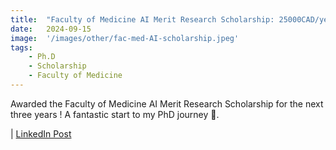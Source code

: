 ```yaml
---
title:  "Faculty of Medicine AI Merit Research Scholarship: 25000CAD/year" 
date:   2024-09-15 
image:  '/images/other/fac-med-AI-scholarship.jpeg'
tags:   
    - Ph.D
    - Scholarship
    - Faculty of Medicine
---
```


Awarded the Faculty of Medicine AI Merit Research Scholarship for the next three years ! A fantastic start to my PhD journey 🎉.

| [LinkedIn Post](https://www.linkedin.com/posts/hamza-abdelhedi_honored-to-be-awarded-the-faculty-of-medicine-activity-7244443325750026240-dr8y?utm_source=combined_share_message&utm_medium=member_desktop_web/)